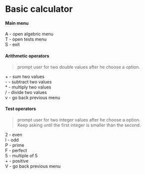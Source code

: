 # Basic calculator

#### Main menu

<p>A - open algebric menu<br>
T - open tests menu<br>
S - exit</p>

#### Arithmetic operators

><p>prompt user for two double values after he
>choose a option.</p>
<p>+ - sum two values<br>
- - subtract two values<br>
* - multiply two values<br>
/ - divide two values<br>
v - go back previous menu</p>

#### Test operators

><p>prompt user for two integer values after he
>choose a option.<br>Keep asking until the first
>integer is smaller than the second.</p>
<p>2 - even<br>
I - odd<br>
P - prime<br>
F - perfect<br>
5 - multiple of 5<br>
+ - positive<br>
V - go back previous menu</p>
